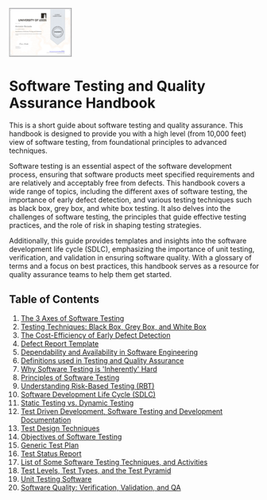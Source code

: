 <a alt="Link to Coursera Certificate" href="https://www.coursera.org/account/accomplishments/verify/85RGWRQRRMZB"><img alt="Image of Coursera Certificate" src="./coursera_85RGWRQRRMZB.png" width="25%"></a>

# Software Testing and Quality Assurance Handbook

This is a short guide about software testing and quality assurance. This handbook is designed to provide you with a high level (from 10,000 feet) view of software testing, from foundational principles to advanced techniques.

Software testing is an essential aspect of the software development process, ensuring that software products meet specified requirements and are relatively and acceptably free from defects. This handbook covers a wide range of topics, including the different axes of software testing, the importance of early defect detection, and various testing techniques such as black box, grey box, and white box testing. It also delves into the challenges of software testing, the principles that guide effective testing practices, and the role of risk in shaping testing strategies.

Additionally, this guide provides templates and insights into the software development life cycle (SDLC), emphasizing the importance of unit testing, verification, and validation in ensuring software quality. With a glossary of terms and a focus on best practices, this handbook serves as a resource for quality assurance teams to help them get started.

## Table of Contents

1. [The 3 Axes of Software Testing](https://github.com/ajeless/docs/blob/master/test_and_qa/axes_of_testing.md)
2. [Testing Techniques: Black Box, Grey Box, and White Box](https://github.com/ajeless/docs/blob/master/test_and_qa/black_grey_white_box_testing.md)
3. [The Cost-Efficiency of Early Defect Detection](https://github.com/ajeless/docs/blob/master/test_and_qa/cost_of_bugs.md)
4. [Defect Report Template](https://github.com/ajeless/docs/blob/master/test_and_qa/defect_report_template.md)
5. [Dependability and Availability in Software Engineering](https://github.com/ajeless/docs/blob/master/test_and_qa/dependability.md)
6. [Definitions used in Testing and Quality Assurance](https://github.com/ajeless/docs/blob/master/test_and_qa/glossary.md)
7. [Why Software Testing is 'Inherently' Hard](https://github.com/ajeless/docs/blob/master/test_and_qa/inherently_hard.md)
8. [Principles of Software Testing](https://github.com/ajeless/docs/blob/master/test_and_qa/principles_of_software_testing.md)
9. [Understanding Risk-Based Testing (RBT)](https://github.com/ajeless/docs/blob/master/test_and_qa/risk_based_testing.md)
10. [Software Development Life Cycle (SDLC)](https://github.com/ajeless/docs/blob/master/test_and_qa/sdlc.md)
11. [Static Testing vs. Dynamic Testing](https://github.com/ajeless/docs/blob/master/test_and_qa/static_vs_dynamic.md)
12. [Test Driven Development, Software Testing and Development Documentation](https://github.com/ajeless/docs/blob/master/test_and_qa/tdd.md)
13. [Test Design Techniques](https://github.com/ajeless/docs/blob/master/test_and_qa/test_design_techniques.md)
14. [Objectives of Software Testing](https://github.com/ajeless/docs/blob/master/test_and_qa/testing_objectives.md)
15. [Generic Test Plan](https://github.com/ajeless/docs/blob/master/test_and_qa/test_plan_template.md)
16. [Test Status Report](https://github.com/ajeless/docs/blob/master/test_and_qa/test_report_template.md)
17. [List of Some Software Testing Techniques, and Activities](https://github.com/ajeless/docs/blob/master/test_and_qa/test_types_and_categories.md)
18. [Test Levels, Test Types, and the Test Pyramid](https://github.com/ajeless/docs/blob/master/test_and_qa/test_types_pyramid.md)
19. [Unit Testing Software](https://github.com/ajeless/docs/blob/master/test_and_qa/unit_testing.md)
20. [Software Quality: Verification, Validation, and QA](https://github.com/ajeless/docs/blob/master/test_and_qa/verification_and_validation.md)

